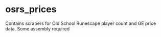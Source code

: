 # osrs_prices
Contains scrapers for Old School Runescape player count and GE price data. Some assembly required
